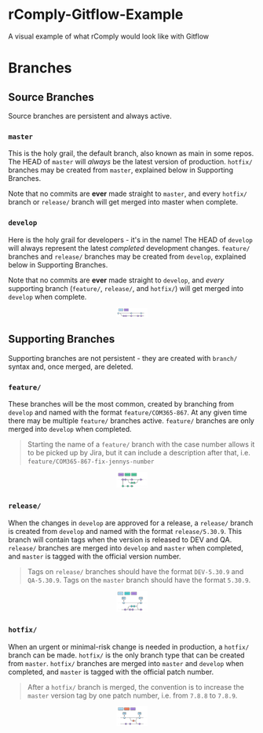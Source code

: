 # rComply-Gitflow-Example
A visual example of what rComply would look like with Gitflow

# Branches
## Source Branches
Source branches are persistent and always active.
### `master`
This is the holy grail, the default branch, also known as main in some repos. The HEAD of `master` will _always_ be the latest version of production. `hotfix/` branches may be created from `master`, explained below in Supporting Branches.

Note that no commits are **ever** made straight to `master`, and every `hotfix/` branch or `release/` branch will get merged into master when complete.

### `develop`
Here is the holy grail for developers - it's in the name! The HEAD of `develop` will always represent the latest _completed_ development changes. `feature/` branches and `release/` branches may be created from `develop`, explained below in Supporting Branches.

Note that no commits are **ever** made straight to `develop`, and _every_ supporting branch (`feature/`, `release/`, and `hotfix/`) will get merged into `develop` when complete.

<p align="center"><img width=12.5% src="https://github.com/RJET-DEV/rComply-Gitflow-Example/blob/master/media/MasterAndDevelop.png"></p>


## Supporting Branches
Supporting branches are not persistent - they are created with `branch/` syntax and, once merged, are deleted.
### `feature/`
These branches will be the most common, created by branching from `develop` and named with the format `feature/COM365-867`. At any given time there may be multiple `feature/` branches active. `feature/` branches are only merged into `develop` when completed.
> Starting the name of a `feature/` branch with the case number allows it to be picked up by Jira, but it can include a description after that, i.e. `feature/COM365-867-fix-jennys-number`

<p align="center"><img width=12.5% src="https://github.com/RJET-DEV/rComply-Gitflow-Example/blob/master/media/DevelopAndFeatures.png"></p>

### `release/`
When the changes in `develop` are approved for a release, a `release/` branch is created from `develop` and named with the format `release/5.30.9`. This branch will contain tags when the version is released to DEV and QA. `release/` branches are merged into `develop` and `master` when completed, and `master` is tagged with the official version number.
> Tags on `release/` branches should have the format `DEV-5.30.9` and `QA-5.30.9`. Tags on the `master` branch should have the format `5.30.9`.

<p align="center"><img width=12.5% src="https://github.com/RJET-DEV/rComply-Gitflow-Example/blob/master/media/ReleaseBranch.png"></p>

### `hotfix/`
When an urgent or minimal-risk change is needed in production, a `hotfix/` branch can be made. `hotfix/` is the only branch type that can be created from `master`. `hotfix/` branches are merged into `master` and `develop` when completed, and `master` is tagged with the official patch number.
> After a `hotfix/` branch is merged, the convention is to increase the `master` version tag by one patch number, i.e. from `7.8.8` to `7.8.9`.

<p align="center"><img width=12.5% src="https://github.com/RJET-DEV/rComply-Gitflow-Example/blob/master/media/HotfixBranch.png"></p>
